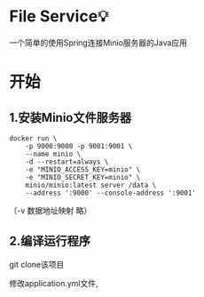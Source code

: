 # File Service💡

一个简单的使用Spring连接Minio服务器的Java应用

# 开始

## 1.安装Minio文件服务器

```
docker run \
	-p 9000:9000 -p 9001:9001 \
	--name minio \
	-d --restart=always \
  	-e "MINIO_ACCESS_KEY=minio" \
  	-e "MINIO_SECRET_KEY=minio" \
  	minio/minio:latest server /data \
	--address ':9000' --console-address ':9001'
```

（-v 数据地址映射 略）

## 2.编译运行程序

git clone该项目

修改application.yml文件,

